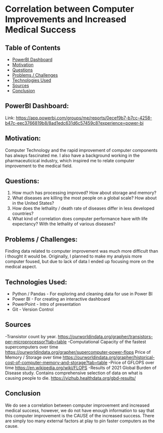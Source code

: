 # Correlation between Computer Improvements and Increased Medical Success

## Table of Contents
* [PowerBI Dashboard](#Powerbi-dashboard)
* [Motivation](#motivation)
* [Questions](#questions)
* [Problems / Challenges](#problems-and-challenges)
* [Technologies Used](#technologies-used)
* [Sources](#sources)
* [Conclusion](#conclusion)

## PowerBI Dashboard:
Link: https://app.powerbi.com/groups/me/reports/0ecef9b7-b7cc-4258-b47c-eec3766819b8/8ad1edc631d6c57459c8?experience=power-bi

## Motivation:
Computer Technology and the rapid improvement of computer components has always fascinated me. I also have a background working in the pharmaceuticical industry, which inspired me to relate computer improvement to the medical field. 

## Questions:
1) How much has processing improved? How about storage and memory?
2) What diseases are killing the most people on a global scale? How about in the United States?
3) How does the lethality / death rate of diseases differ in less developed countries?
4) What kind of correlation does computer performance have with life expectancy? With the lethality of various diseases?

## Problems / Challenges:
Finding data related to computer improvement was much more difficult than i thought it would be. Originally, I planned to make my analysis more computer foused, but due to lack of data I ended up focusing more on the medical aspect.

## Technologies Used:
- Python / Pandas - For exploring and cleaning data for use in Power BI
- Power BI - For creating an interactive dashboard
- PowerPoint - Intro of presentation
- Git - Version Control

## Sources
-Transistor count by year. https://ourworldindata.org/grapher/transistors-per-microprocessor?tab=table
-Computational Capacity of the fastest supercomputers over time https://ourworldindata.org/grapher/supercomputer-power-flops
Price of Memory / Storage over time https://ourworldindata.org/grapher/historical-cost-of-computer-memory-and-storage?tab=table
-Price of GFLOPS over time https://en.wikipedia.org/wiki/FLOPS
-Results of 2021 Global Burden of Disease study. Contains comprehensive selection of data on what is causing people to die. https://vizhub.healthdata.org/gbd-results/

## Conclusion
We do see a correlation between computer improvement and increased medical success, however, we do not have enough information to say that this computer improvement is the CAUSE of the increased success. There are simply too many external factors at play to pin faster computers as the cause. 